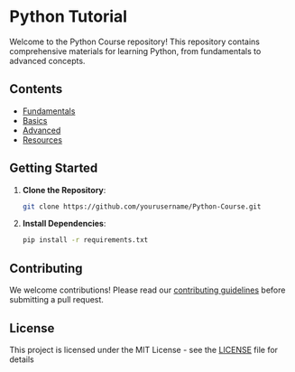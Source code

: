 # Python Tutorial

Welcome to the Python Course repository! This repository contains comprehensive materials for learning Python, from fundamentals to advanced concepts.

## Contents

- [Fundamentals](./fundamentals/notes.md)
- [Basics](./basics/notes.md)
- [Advanced](./advanced/notes.md)
- [Resources](./resources/books.md)

## Getting Started

1. **Clone the Repository**:
    ```bash
    git clone https://github.com/yourusername/Python-Course.git
    ```

2. **Install Dependencies**:
    ```bash
    pip install -r requirements.txt
    ```

## Contributing

We welcome contributions! Please read our [contributing guidelines](./CONTRIBUTING.md) before submitting a pull request.

## License

This project is licensed under the MIT License - see the [LICENSE](./LICENSE) file for details
